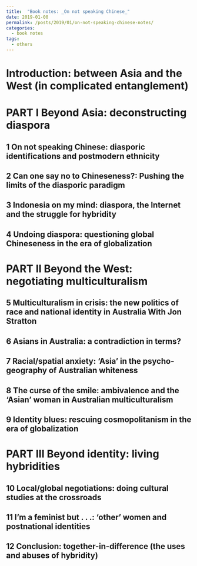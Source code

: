 ```yaml
---
title:  "Book notes: _On not speaking Chinese_"
date: 2019-01-00
permalink: /posts/2019/01/on-not-speaking-chinese-notes/
categories: 
  - book notes
tags:
  - others
---
```

# Introduction: between Asia and the West (in complicated entanglement)

# PART I Beyond Asia: deconstructing diaspora
## 1 On not speaking Chinese: diasporic identifications and postmodern ethnicity
## 2 Can one say no to Chineseness?: Pushing the limits of the diasporic paradigm
## 3 Indonesia on my mind: diaspora, the Internet and the struggle for hybridity
## 4 Undoing diaspora: questioning global Chineseness in the era of globalization
# PART II Beyond the West: negotiating multiculturalism
## 5 Multiculturalism in crisis: the new politics of race and national identity in Australia With Jon Stratton
## 6 Asians in Australia: a contradiction in terms?
## 7 Racial/spatial anxiety: ‘Asia’ in the psycho-geography of Australian whiteness
## 8 The curse of the smile: ambivalence and the ‘Asian’ woman in Australian multiculturalism
## 9 Identity blues: rescuing cosmopolitanism in the era of globalization
# PART III Beyond identity: living hybridities
## 10 Local/global negotiations: doing cultural studies at the crossroads
## 11 I’m a feminist but . . .: ‘other’ women and postnational identities
## 12 Conclusion: together-in-difference (the uses and abuses of hybridity)
